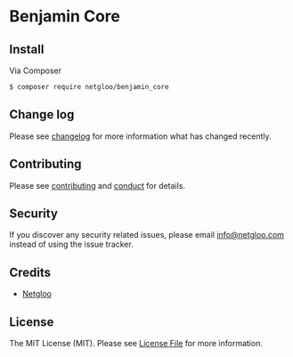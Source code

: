# Benjamin Core

<!-- [![Latest Version on Packagist][ico-version]][link-packagist] -->
<!-- [![Software License][ico-license]](license.md) -->
<!-- [![Build Status][ico-travis]][link-travis] -->
<!-- [![Coverage Status][ico-scrutinizer]][link-scrutinizer] -->
<!-- [![Quality Score][ico-code-quality]][link-code-quality] -->
<!-- [![Total Downloads][ico-downloads]][link-downloads] -->

## Install

Via Composer

``` bash
$ composer require netgloo/benjamin_core
```

<!--
## Usage

``` php
$skeleton = new League\Skeleton();
echo $skeleton->echoPhrase('Hello, League!');
```
-->

## Change log

Please see [changelog](changelog.md) for more information what has changed recently.

<!--
## Testing

``` bash
$ composer test
```
-->

## Contributing

Please see [contributing](contributing.md) and [conduct](conduct.md) for details.

## Security

If you discover any security related issues, please email info@netgloo.com instead of using the issue tracker.

## Credits

- [Netgloo][link-author]

<!--
- [All Contributors][link-contributors]
-->

## License

The MIT License (MIT). Please see [License File](LICENSE.md) for more information.

[ico-version]: https://img.shields.io/packagist/v/netgloo/benjamin_core.svg?style=flat-square
[ico-license]: https://img.shields.io/badge/license-MIT-brightgreen.svg?style=flat-square
[ico-travis]: https://img.shields.io/travis/netgloo/benjamin_core/master.svg?style=flat-square
[ico-scrutinizer]: https://img.shields.io/scrutinizer/coverage/g/netgloo/benjamin_core.svg?style=flat-square
[ico-code-quality]: https://img.shields.io/scrutinizer/g/netgloo/benjamin_core.svg?style=flat-square
[ico-downloads]: https://img.shields.io/packagist/dt/netgloo/benjamin_core.svg?style=flat-square

[link-packagist]: https://packagist.org/packages/netgloo/benjamin_core
[link-travis]: https://travis-ci.org/netgloo/benjamin_core
[link-scrutinizer]: https://scrutinizer-ci.com/g/netgloo/benjamin_core/code-structure
[link-code-quality]: https://scrutinizer-ci.com/g/netgloo/benjamin_core
[link-downloads]: https://packagist.org/packages/netgloo/benjamin_core
[link-author]: https://github.com/netgloo
[link-contributors]: ../../contributors
